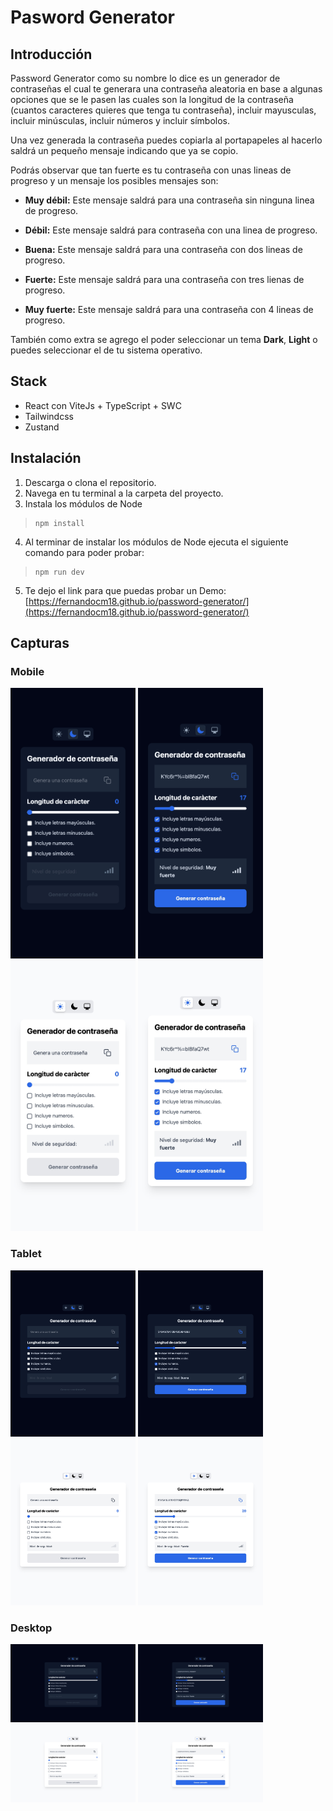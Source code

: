 # Pasword Generator


## Introducción

Password Generator como su nombre lo dice es un generador de contraseñas el cual te generara una contraseña aleatoria en base a algunas opciones que se le pasen las cuales son la longitud de la contraseña (cuantos caracteres quieres que tenga tu contraseña), incluir mayusculas, incluir minúsculas, incluir números y incluir símbolos.

Una vez generada la contraseña puedes copiarla al portapapeles al hacerlo saldrá un pequeño mensaje indicando que ya se copio.

Podrás observar que tan fuerte es tu contraseña con unas lineas de progreso y un mensaje los posibles mensajes son: 

- **Muy débil:** Este mensaje saldrá para una contraseña sin ninguna linea de progreso. 

- **Débil:** Este mensaje saldrá para contraseña con una linea de progreso.

- **Buena:** Este mensaje saldrá para una contraseña con dos lineas de progreso.

- **Fuerte:** Este mensaje saldrá para una contraseña con tres lienas de progreso.

- **Muy fuerte:** Este mensaje saldrá para una contraseña con 4 lineas de progreso.

También como extra se agrego el poder seleccionar un tema **Dark**, **Light** o puedes seleccionar el de tu sistema operativo.

## Stack
- React con ViteJs + TypeScript + SWC
- Tailwindcss
- Zustand

## Instalación

1. Descarga o clona el repositorio.
2. Navega en tu terminal a la carpeta del proyecto.
3. Instala los módulos de Node

>``` 
>npm install
>```

4. Al terminar de instalar los módulos de Node ejecuta el siguiente comando para poder probar:

>```
>npm run dev
>```

5. Te dejo el link para que puedas probar un Demo: [https://fernandocm18.github.io/password-generator/](https://fernandocm18.github.io/password-generator/)

## Capturas

### Mobile
<img src="./src/assets/screenshot/iPhone-dark.jpeg" width="200" />
<img src="./src/assets/screenshot/iPhone-dark-data.jpeg" width="200" />
<img src="./src/assets/screenshot/iPhone-light.jpeg" width="200" />
<img src="./src/assets/screenshot/iPhone-light-data.jpeg" width="200" />

### Tablet
<img src="./src/assets/screenshot/iPad-dark.jpeg" width="200" />
<img src="./src/assets/screenshot/iPad-dark-data.jpeg" width="200" />
<img src="./src/assets/screenshot/iPad-light.jpeg" width="200" />
<img src="./src/assets/screenshot/iPad-light-data.jpeg" width="200" />

### Desktop
<img src="./src/assets/screenshot/Desktop-dark.jpeg" width="200" />
<img src="./src/assets/screenshot/Desktop-dark-data.jpeg" width="200" />
<img src="./src/assets/screenshot/Desktop-light.jpeg" width="200" />
<img src="./src/assets/screenshot/Desktop-light-data.jpeg" width="200" />



